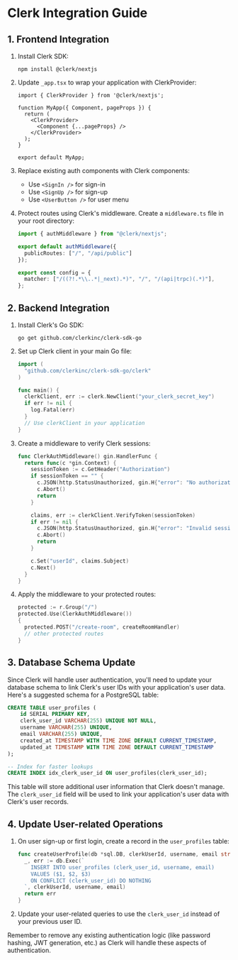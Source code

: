 # Clerk Integration Guide

## 1. Frontend Integration

1. Install Clerk SDK:
   ```
   npm install @clerk/nextjs
   ```

2. Update `_app.tsx` to wrap your application with ClerkProvider:
   ```tsx
   import { ClerkProvider } from '@clerk/nextjs';

   function MyApp({ Component, pageProps }) {
     return (
       <ClerkProvider>
         <Component {...pageProps} />
       </ClerkProvider>
     );
   }

   export default MyApp;
   ```

3. Replace existing auth components with Clerk components:
   - Use `<SignIn />` for sign-in
   - Use `<SignUp />` for sign-up
   - Use `<UserButton />` for user menu

4. Protect routes using Clerk's middleware. Create a `middleware.ts` file in your root directory:
   ```typescript
   import { authMiddleware } from "@clerk/nextjs";

   export default authMiddleware({
     publicRoutes: ["/", "/api/public"]
   });

   export const config = {
     matcher: ["/((?!.*\\..*|_next).*)", "/", "/(api|trpc)(.*)"],
   };
   ```

## 2. Backend Integration

1. Install Clerk's Go SDK:
   ```
   go get github.com/clerkinc/clerk-sdk-go
   ```

2. Set up Clerk client in your main Go file:
   ```go
   import (
     "github.com/clerkinc/clerk-sdk-go/clerk"
   )

   func main() {
     clerkClient, err := clerk.NewClient("your_clerk_secret_key")
     if err != nil {
       log.Fatal(err)
     }
     // Use clerkClient in your application
   }
   ```

3. Create a middleware to verify Clerk sessions:
   ```go
   func ClerkAuthMiddleware() gin.HandlerFunc {
     return func(c *gin.Context) {
       sessionToken := c.GetHeader("Authorization")
       if sessionToken == "" {
         c.JSON(http.StatusUnauthorized, gin.H{"error": "No authorization header provided"})
         c.Abort()
         return
       }

       claims, err := clerkClient.VerifyToken(sessionToken)
       if err != nil {
         c.JSON(http.StatusUnauthorized, gin.H{"error": "Invalid session token"})
         c.Abort()
         return
       }

       c.Set("userId", claims.Subject)
       c.Next()
     }
   }
   ```

4. Apply the middleware to your protected routes:
   ```go
   protected := r.Group("/")
   protected.Use(ClerkAuthMiddleware())
   {
     protected.POST("/create-room", createRoomHandler)
     // other protected routes
   }
   ```

## 3. Database Schema Update

Since Clerk will handle user authentication, you'll need to update your database schema to link Clerk's user IDs with your application's user data. Here's a suggested schema for a PostgreSQL table:

```sql
CREATE TABLE user_profiles (
    id SERIAL PRIMARY KEY,
    clerk_user_id VARCHAR(255) UNIQUE NOT NULL,
    username VARCHAR(255) UNIQUE,
    email VARCHAR(255) UNIQUE,
    created_at TIMESTAMP WITH TIME ZONE DEFAULT CURRENT_TIMESTAMP,
    updated_at TIMESTAMP WITH TIME ZONE DEFAULT CURRENT_TIMESTAMP
);

-- Index for faster lookups
CREATE INDEX idx_clerk_user_id ON user_profiles(clerk_user_id);
```

This table will store additional user information that Clerk doesn't manage. The `clerk_user_id` field will be used to link your application's user data with Clerk's user records.

## 4. Update User-related Operations

1. On user sign-up or first login, create a record in the `user_profiles` table:
   ```go
   func createUserProfile(db *sql.DB, clerkUserId, username, email string) error {
     _, err := db.Exec(`
       INSERT INTO user_profiles (clerk_user_id, username, email)
       VALUES ($1, $2, $3)
       ON CONFLICT (clerk_user_id) DO NOTHING
     `, clerkUserId, username, email)
     return err
   }
   ```

2. Update your user-related queries to use the `clerk_user_id` instead of your previous user ID.

Remember to remove any existing authentication logic (like password hashing, JWT generation, etc.) as Clerk will handle these aspects of authentication.